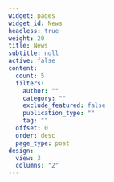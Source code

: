 ```yaml
---
widget: pages
widget_id: News
headless: true
weight: 20
title: News
subtitle: null
active: false
content:
  count: 5
  filters:
    author: ""
    category: ""
    exclude_featured: false
    publication_type: ""
    tag: ""
  offset: 0
  order: desc
  page_type: post
design:
  view: 3
  columns: "2"
---
```

